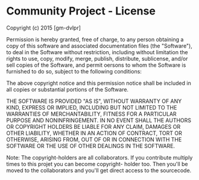 # Community Project - License
Copyright (c) 2015 [gm-dvlpr]

Permission is hereby granted, free of charge, to any person obtaining a copy of this software and associated
documentation files (the "Software"), to deal in the Software without restriction, including without limitation the rights to
use, copy, modify, merge, publish, distribute, sublicense, and/or sell copies of the Software, and permit oersons to 
whom the Software is furnished to do so, subject to the following conditions:

The above copyright notice and this permission notice shall be included in all copies or substantial portions of the
Software.

THE SOFTWARE IS PROVIDED "AS IS", WITHOUT WARRANTY OF ANY KIND, EXPRESS OR IMPLIED, INCLUDING 
BUT NOT LIMITED TO THE WARRANTIES OF MERCHANTABILITY, FITNESS FOR A PARTICULAR PURPOSE AND 
NONINFRINGEMENT. IN NO EVENT SHALL THE AUTHORS OR COPYRIGHT HOLDERS BE LIABLE FOR ANY
CLAIM, DAMAGES OR OTHER LIABILITY, WHETHER IN AN ACTION OF CONTRACT, TORT OR OTHERWISE,
ARISING FROM, OUT OF OR IN CONNECTION WITH THE SOFTWARE OR THE USE OF OTHER DEALINGS IN THE
SOFTWARE.

Note: The copyright-holders are all collaborators. If you contribute multiply times to this projet you can become copyright-
holder too. Then you'll be moved to the collaborators and you'll get direct access to the sourcecode.
